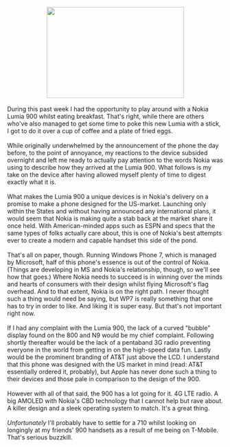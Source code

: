 

<div class="separator" style="clear: both; text-align: center;"><a href="http://4.bp.blogspot.com/-Pipo1N2MgoI/TxId7JxDZ3I/AAAAAAAABD0/rCUwlxHI9Og/s1600/DSC_0016.JPG" imageanchor="1" style="margin-left: 1em; margin-right: 1em;"><img border="0" height="212" src="http://4.bp.blogspot.com/-Pipo1N2MgoI/TxId7JxDZ3I/AAAAAAAABD0/rCUwlxHI9Og/s320/DSC_0016.JPG" width="320" /></a></div><br />During this past week I had the opportunity to play around with a Nokia Lumia 900 whilst eating breakfast. That's right, while there are others who've also managed to get some time to poke this new Lumia with a stick, I got to do it over a cup of coffee and a plate of fried eggs.<br /><br />While originally underwhelmed by the announcement of the phone the day before, to the point of annoyance, my reactions to the device subsided overnight and left me ready to actually pay attention to the words Nokia was using to describe how they arrived at the Lumia 900. What follows is my take on the device after having allowed myself plenty of time to digest exactly what it is.<br /><br />What makes the Lumia 900 a unique devices is in Nokia's delivery on a promise to make a phone designed for the US-market. Launching only within the States and without having announced any international plans, it would seem that Nokia is making quite a stab back at the market share it once held. With American-minded apps such as ESPN and specs that the same types of folks actually care about, this is one of Nokia's best attempts ever to create a modern and capable handset this side of the pond.<br /><br />That's all on paper, though. Running Windows Phone 7, which is managed by Microsoft, half of this phone's essence is out of the control of Nokia. (Things are developing in MS and Nokia's relationship, though, so we'll see how that goes.) Where Nokia needs to succeed is in winning over the minds and hearts of consumers with their design whilst flying Microsoft's flag overhead. And to that extent, Nokia is on the right path. I never thought such a thing would need be saying, but WP7 is really something that one has to try in order to like. And liking it is super easy. But that's not important right now.<br /><br />If I had any complaint with the Lumia 900, the lack of a curved "bubble" display found on the 800 and N9 would be my chief complaint. Following shortly thereafter would be the lack of a pentaband 3G radio preventing everyone in the world from getting in on the high-speed data fun. Lastly would be the prominent branding of AT&amp;T just above the LCD. I understand that this phone was designed with the US market in mind (read: AT&amp;T essentially ordered it, probably), but Apple has never done such a thing to their devices and those pale in comparison to the design of the 900.<br /><br />However with all of that said, the 900 has a lot going for it. 4G LTE radio. A big AMOLED with Nokia's CBD technology that I cannot help but rave about. A killer design and a sleek operating system to match. It's a great thing.<br /><br /><i>Unfortunately</i> I'll probably have to settle for a 710 whilst looking on longingly at my friends' 900 handsets as a result of me being on T-Mobile. That's serious buzzkill.